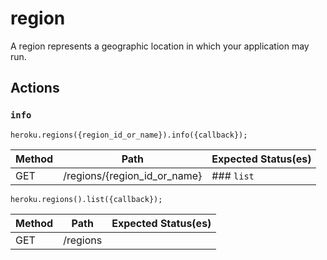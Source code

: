 # region

A region represents a geographic location in which your application may run.

## Actions

### `info`

`heroku.regions({region_id_or_name}).info({callback});`

Method | Path | Expected Status(es)
--- | --- | ---
GET | /regions/{region_id_or_name} | ### `list`

`heroku.regions().list({callback});`

Method | Path | Expected Status(es)
--- | --- | ---
GET | /regions | 